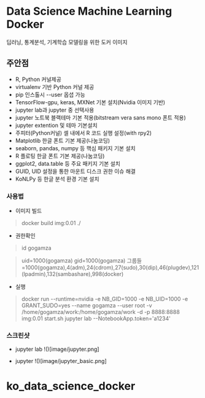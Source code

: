 # Data Science Machine Learning Docker 

딥러닝, 통계분석, 기계학습 모델링을 위한 도커 이미지

## 주안점 

- R, Python 커널제공 
- virtualenv 기반 Python 커널 제공
- pip 인스톨시 --user 옵셥 가능 
- TensorFlow-gpu, keras, MXNet 기본 설치(Nvidia 이미지 기반)
- jupyter lab과 jupyter 중 선택사용
- jupyter 노트북 블랙테마 기본 적용(bitstream vera sans mono 폰트 적용) 
- jupyter extention 및 테마 기본설치
- 주피터(Python커널) 셀 내에서 R 코드 실행 설정(with rpy2) 
- Matplotlib 한글 폰트 기본 제공(나눔코딩)
- seaborn, pandas, numpy 등 핵심 패키지 기본 설치
- R 플로팅 한글 폰트 기본 제공(나눔코딩)
- ggplot2, data.table 등 주요 패키지 기본 설치 
- GUID, UID 설정을 통한 마운트 디스크 권한 이슈 해결
- KoNLPy 등 한글 분석 환경 기본 설치


### 사용법

- 이미지 빌드 

> docker build img:0.01 ./ 


- 권한확인 

> id gogamza

> uid=1000(gogamza) gid=1000(gogamza) 그룹들=1000(gogamza),4(adm),24(cdrom),27(sudo),30(dip),46(plugdev),121(lpadmin),132(sambashare),998(docker)
- 실행

> docker run --runtime=nvidia -e NB_GID=1000  -e NB_UID=1000 -e GRANT_SUDO=yes --name gogamza --user root -v /home/gogamza/work:/home/gogamza/work -d -p 8888:8888 img:0.01 start.sh jupyter lab --NotebookApp.token='a1234'


### 스크린샷 


- jupyter lab 
!()[image/jupyter.png]

- jupyter 
!()[image/jupyter_basic.png]



# ko_data_science_docker
